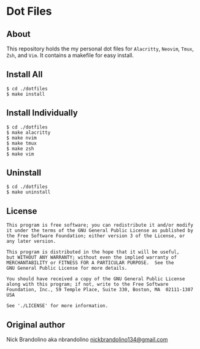 # Dot Files

## About

This repository holds the my personal dot files for `Alacritty`, `Neovim`, `Tmux`, `Zsh`, and `Vim`. It contains a makefile for easy install.

Install All
-----------
    $ cd ./dotfiles
    $ make install

Install Individually
--------------------
    $ cd ./dotfiles
    $ make alacritty
    $ make nvim
    $ make tmux
    $ make zsh
    $ make vim

Uninstall
---------
    $ cd ./dotfiles
    $ make uninstall

## License

    This program is free software; you can redistribute it and/or modify
    it under the terms of the GNU General Public License as published by
    the Free Software Foundation; either version 3 of the License, or
    any later version.

    This program is distributed in the hope that it will be useful,
    but WITHOUT ANY WARRANTY; without even the implied warranty of
    MERCHANTABILITY or FITNESS FOR A PARTICULAR PURPOSE.  See the
    GNU General Public License for more details.

    You should have received a copy of the GNU General Public License
    along with this program; if not, write to the Free Software
    Foundation, Inc., 59 Temple Place, Suite 330, Boston, MA  02111-1307  USA

    See './LICENSE' for more information.

## Original author

Nick Brandolino aka nbrandolino
nickbrandolino134@gmail.com
